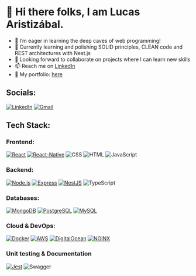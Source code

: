 # 👋 Hi there folks, I am Lucas Aristizábal.
- 👀 I’m eager in learning the deep caves of web programming!
- 🌱 Currently learning and polishing SOLID principles, CLEAN code and REST architectures with Nest.js
- 💞️ Looking forward to collaborate on projects where I can learn new skills
- 📫 Reach me on [LinkedIn](https://www.linkedin.com/in/lucas-aristizábal/)
- 📌 My portfolio: [here](http://159.223.175.64:4321/)

## Socials:

[![LinkedIn](https://img.icons8.com/?size=70&id=13930&format=png&color=000000)](https://www.linkedin.com/in/lucas-aristizábal/)  [![Gmail](https://img.icons8.com/?size=70&id=P7UIlhbpWzZm&format=png&color=000000)](mailto:lucasaristiz789@gmail.com)

## Tech Stack:

### Frontend:
[![React](https://img.shields.io/badge/React-61DAFB?style=for-the-badge&logo=react&logoColor=white&labelColor=000)]()
[![React-Native](https://img.shields.io/badge/ReactNative-61DBFC?style=for-the-badge&logo=react&logoColor=white&labelColor=003)]()
![CSS](https://img.shields.io/badge/CSS-1572B6?style=for-the-badge&logo=css3&logoColor=white)
![HTML](https://img.shields.io/badge/HTML-E34F26?style=for-the-badge&logo=html5&logoColor=white)
![JavaScript](https://img.shields.io/badge/JavaScript-F7DF1E?style=for-the-badge&logo=javascript&logoColor=black)

### Backend:
[![Node.js](https://img.shields.io/badge/Node.js-339933?style=for-the-badge&logo=node.js&logoColor=white&labelColor=101010)]()
[![Express](https://img.shields.io/badge/Express-808080?style=for-the-badge&logo=express&logoColor=white&labelColor=101010)]()
[![NestJS](https://img.shields.io/badge/NestJS-E0234E?style=for-the-badge&logo=nestjs&logoColor=white&labelColor=000)]()
![TypeScript](https://img.shields.io/badge/TypeScript-3178C6?style=for-the-badge&logo=typescript&logoColor=white)

### Databases:
[![MongoDB](https://img.shields.io/badge/MongoDB-47A248?style=for-the-badge&logo=mongodb&logoColor=white&labelColor=101010)]()
[![PostgreSQL](https://img.shields.io/badge/PostgreSQL-4169E1?style=for-the-badge&logo=postgresql&logoColor=white&labelColor=101010)]()
[![MySQL](https://img.shields.io/badge/MySQL-4479A1?style=for-the-badge&logo=mysql&logoColor=white)]()

### Cloud & DevOps:
[![Docker](https://img.shields.io/badge/Docker-2496ED?style=for-the-badge&logo=docker&logoColor=white&labelColor=101010)]()
[![AWS](https://img.shields.io/badge/AWS-FF9900?style=for-the-badge&logo=amazon-aws&logoColor=white&labelColor=101010)]()
[![DigitalOcean](https://img.shields.io/badge/DigitalOcean-0080FF?style=for-the-badge&logo=digitalocean&logoColor=white&labelColor=101010)]()
[![NGINX](https://img.shields.io/badge/NGINX-009639?style=for-the-badge&logo=NGINX&logoColor=white&labelColor=000000)]()

### Unit testing & Documentation
[![Jest](https://img.shields.io/badge/Jest-C21325?style=for-the-badge&logo=jest&logoColor=white)]()
![Swagger](https://img.shields.io/badge/Swagger-85EA2D?style=for-the-badge&logo=swagger&logoColor=white)

<!---
lukkaku12/lukkaku12 is a ✨ special ✨ repository because its `README.md` (this file) appears on your GitHub profile.
You can click the Preview link to take a look at your changes.
--->
